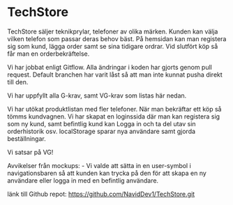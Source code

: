 # TechStore


TechStore säljer teknikprylar, telefoner av olika märken.
Kunden kan välja vilken telefon som passar deras behov bäst. 
På hemsidan kan man registera sig som kund, lägga order samt se sina tidigare ordrar.
Vid slutfört köp så får man en orderbekräftelse.

Vi har jobbat enligt Gitflow. 
Alla ändringar i koden har gjorts genom pull request.
Default branchen har varit låst så att man inte kunnat pusha direkt till den.

Vi har uppfyllt alla G-krav, samt VG-krav som listas här nedan.

Vi har utökat produktlistan med fler telefoner.
När man bekräftar ett köp så tömms kundvagnen.
Vi har skapat en loginssida där man kan registera sig som ny kund, samt befintlig kund kan Logga in och ta del utav sin orderhistorik osv.
localStorage sparar nya användare samt gjorda beställningar.

Vi satsar på VG!

Avvikelser från mockups:
    - Vi valde att sätta in en user-symbol i navigationsbaren så att kunden kan trycka på den för att skapa en ny användare eller logga in med en befintlig användare.

länk till Github repot: https://github.com/NavidDev1/TechStore.git

